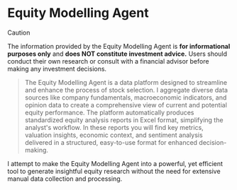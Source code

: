 # Equity Modelling Agent
>[!CAUTION]
>The information provided by the Equity Modelling Agent is **for informational purposes only** and **does NOT constitute investment advice.** Users should conduct their own research or consult with a financial advisor before making any investment decisions.






>The Equity Modelling Agent is a data platform designed to streamline and enhance the process of stock selection. I aggregate diverse data sources like company fundamentals, macroeconomic indicators, and opinion data to create a comprehensive view of current and potential equity performance. The platform automatically produces standardized equity analysis reports in Excel format, simplifying the analyst's workflow. In these reports you will find key metrics, valuation insights, economic context, and sentiment analysis delivered in a structured, easy-to-use format for enhanced decision-making. 

I attempt to make the Equity Modelling Agent into a powerful, yet efficient tool to generate insightful equity research without the need for extensive manual data collection and processing.



